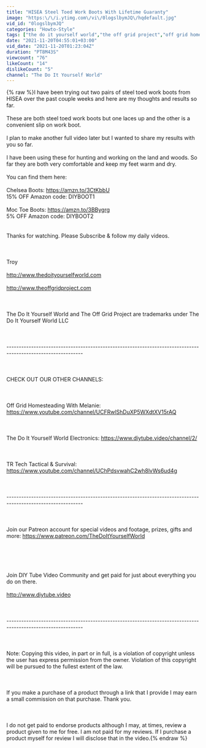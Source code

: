 ```yaml
---
title: "HISEA Steel Toed Work Boots With Lifetime Guaranty"
image: "https:\/\/i.ytimg.com\/vi\/0logslbymJQ\/hqdefault.jpg"
vid_id: "0logslbymJQ"
categories: "Howto-Style"
tags: ["the do it yourself world","the off grid project","off grid homestead"]
date: "2021-11-20T04:55:01+03:00"
vid_date: "2021-11-20T01:23:04Z"
duration: "PT8M43S"
viewcount: "76"
likeCount: "14"
dislikeCount: "5"
channel: "The Do It Yourself World"
---
```

{% raw %}I have been trying out two pairs of steel toed work boots from HISEA over the past couple weeks and here are my thoughts and results so far.<br /><br />These are both steel toed work boots but one laces up and the other is a convenient slip on work boot.<br /><br />I plan to make another full video later but I wanted to share my results with you so far.<br /><br />I have been using these for hunting and working on the land and woods. So far they are both very comfortable and keep my feet warm and dry.<br /><br />You can find them here: <br /><br />Chelsea Boots: <a rel="nofollow" target="blank" href="https://amzn.to/3CtKbbU">https://amzn.to/3CtKbbU</a><br />15% OFF Amazon code:  DIYBOOT1<br /><br />Moc Toe Boots: <a rel="nofollow" target="blank" href="https://amzn.to/3BBygrg">https://amzn.to/3BBygrg</a><br />5% OFF Amazon code:  DIYBOOT2<br /><br /><br />Thanks for watching. Please Subscribe &amp; follow my daily videos.<br /><br /><br /><br />Troy<br /><br /><a rel="nofollow" target="blank" href="http://www.thedoityourselfworld.com">http://www.thedoityourselfworld.com</a><br /><br /><a rel="nofollow" target="blank" href="http://www.theoffgridproject.com">http://www.theoffgridproject.com</a><br /><br /><br /><br />The Do It Yourself World and The Off Grid Project are trademarks under The Do It Yourself World LLC<br /><br /><br /><br />-------------------------------------------------------------------------------------------------------------<br /><br /><br /><br />CHECK OUT OUR OTHER CHANNELS:<br /><br /><br /><br />Off Grid Homesteading With Melanie: <a rel="nofollow" target="blank" href="https://www.youtube.com/channel/UCFRwlShDuXP5WXdtXV15rAQ">https://www.youtube.com/channel/UCFRwlShDuXP5WXdtXV15rAQ</a><br /><br /><br /><br />The Do It Yourself World Electronics: <a rel="nofollow" target="blank" href="https://www.diytube.video/channel/2/">https://www.diytube.video/channel/2/</a><br /><br /><br /><br />TR Tech Tactical &amp; Survival: <a rel="nofollow" target="blank" href="https://www.youtube.com/channel/UChPdsvwahC2wh8lvWs6ud4g">https://www.youtube.com/channel/UChPdsvwahC2wh8lvWs6ud4g</a><br /><br /><br /><br />-------------------------------------------------------------------------------------------------------------<br /><br /><br /><br />Join our Patreon account for special videos and footage, prizes, gifts and more: <a rel="nofollow" target="blank" href="https://www.patreon.com/TheDoItYourselfWorld">https://www.patreon.com/TheDoItYourselfWorld</a><br /><br /><br /><br /><br /><br />Join DIY Tube Video Community and get paid for just about everything you do on there.<br /><br /><a rel="nofollow" target="blank" href="http://www.diytube.video">http://www.diytube.video</a><br /><br /><br /><br />-------------------------------------------------------------------------------------------------------------<br /><br /><br /><br />Note: Copying this video, in part or in full, is a violation of copyright unless the user has express permission from the owner. Violation of this copyright will be pursued to the fullest extent of the law.<br /><br /><br /><br />If you make a purchase of a product through a link that I provide I may earn a small commission on that purchase. Thank you.<br /><br /><br /><br />I do not get paid to endorse products although I may, at times, review a product given to me for free. I am not paid for my reviews. If I purchase a product myself for review I will disclose that in the video.{% endraw %}
